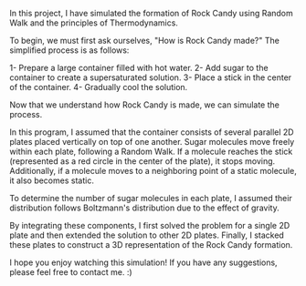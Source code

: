In this project, I have simulated the formation of Rock Candy using Random Walk and the principles of Thermodynamics.

To begin, we must first ask ourselves, "How is Rock Candy made?" The simplified process is as follows:

1-    Prepare a large container filled with hot water.
2-    Add sugar to the container to create a supersaturated solution.
3-    Place a stick in the center of the container.
4-    Gradually cool the solution.

Now that we understand how Rock Candy is made, we can simulate the process.

In this program, I assumed that the container consists of several parallel 2D plates placed vertically on top of one another. Sugar molecules move freely within each plate, following a Random Walk. If a molecule reaches the stick (represented as a red circle in the center of the plate), it stops moving. Additionally, if a molecule moves to a neighboring point of a static molecule, it also becomes static.

To determine the number of sugar molecules in each plate, I assumed their distribution follows Boltzmann's distribution due to the effect of gravity.

By integrating these components, I first solved the problem for a single 2D plate and then extended the solution to other 2D plates. Finally, I stacked these plates to construct a 3D representation of the Rock Candy formation.

I hope you enjoy watching this simulation! If you have any suggestions, please feel free to contact me. :)

